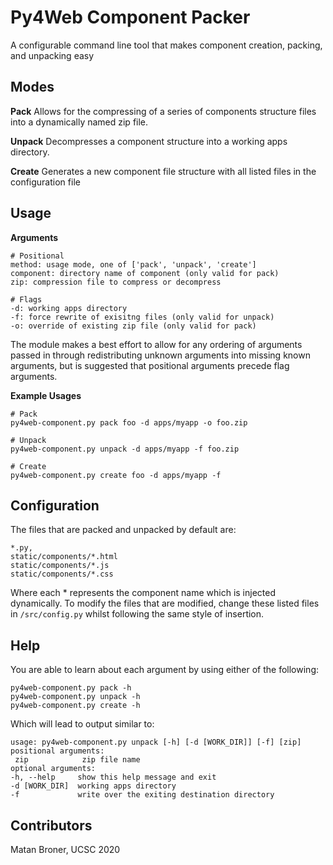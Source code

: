 # Py4Web Component Packer

A configurable command line tool that makes component creation, packing, and unpacking easy

## Modes

**Pack**
Allows for the compressing of a series of components structure files into a dynamically named zip file.

**Unpack**
Decompresses a component structure into a working apps directory.

**Create**
Generates a new component file structure with all listed files in the configuration file

## Usage

**Arguments**

    # Positional
    method: usage mode, one of ['pack', 'unpack', 'create']
    component: directory name of component (only valid for pack)
    zip: compression file to compress or decompress

    # Flags
    -d: working apps directory
    -f: force rewrite of exisitng files (only valid for unpack)
    -o: override of existing zip file (only valid for pack)

The module makes a best effort to allow for any ordering of arguments passed in through redistributing unknown arguments into missing known arguments, but is suggested that positional arguments precede flag arguments.

**Example Usages**

    # Pack
    py4web-component.py pack foo -d apps/myapp -o foo.zip

    # Unpack
    py4web-component.py unpack -d apps/myapp -f foo.zip

    # Create
    py4web-component.py create foo -d apps/myapp -f

## Configuration

The files that are packed and unpacked by default are:

    *.py,
    static/components/*.html
    static/components/*.js
    static/components/*.css

Where each \* represents the component name which is injected dynamically. To modify the files that are modified, change these listed files in `/src/config.py` whilst following the same style of insertion.

## Help

You are able to learn about each argument by using either of the following:

    py4web-component.py pack -h
    py4web-component.py unpack -h
    py4web-component.py create -h

Which will lead to output similar to:

    usage: py4web-component.py unpack [-h] [-d [WORK_DIR]] [-f] [zip]
    positional arguments:
     zip            zip file name
    optional arguments:
    -h, --help     show this help message and exit
    -d [WORK_DIR]  working apps directory
    -f             write over the exiting destination directory

## Contributors

Matan Broner, UCSC 2020
